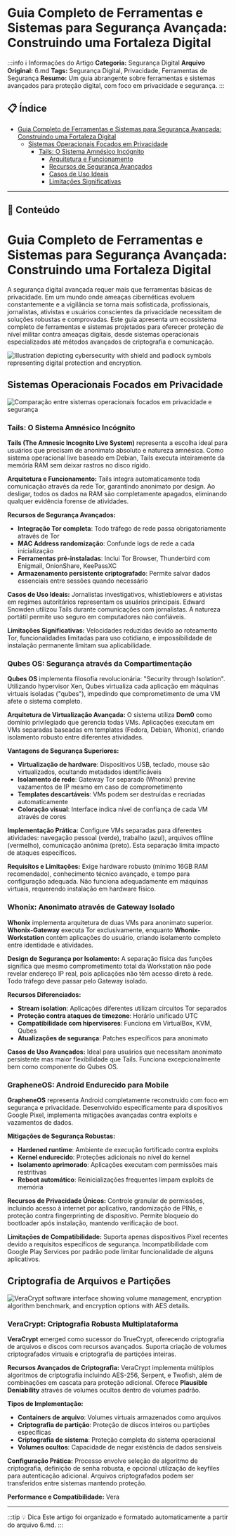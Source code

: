 # Guia Completo de Ferramentas e Sistemas para Segurança Avançada: Construindo uma Fortaleza Digital

:::info ℹ️ Informações do Artigo
**Categoria:** Segurança Digital
**Arquivo Original:** 6.md
**Tags:** Segurança Digital, Privacidade, Ferramentas de Segurança
**Resumo:** Um guia abrangente sobre ferramentas e sistemas avançados para proteção digital, com foco em privacidade e segurança.
:::

## 📋 Índice

- [Guia Completo de Ferramentas e Sistemas para Segurança Avançada: Construindo uma Fortaleza Digital](#guia-completo-de-ferramentas-e-sistemas-para-seguranca-avancada-construindo-uma-fortaleza-digital)
  - [Sistemas Operacionais Focados em Privacidade](#sistemas-operacionais-focados-em-privacidade)
    - [Tails: O Sistema Amnésico Incógnito](#tails-o-sistema-amnesico-incognito)
      - [Arquitetura e Funcionamento](#arquitetura-e-funcionamento)
      - [Recursos de Segurança Avançados](#recursos-de-seguranca-avancados)
      - [Casos de Uso Ideais](#casos-de-uso-ideais)
      - [Limitações Significativas](#limitacoes-significativas)

---

## 📄 Conteúdo

# Guia Completo de Ferramentas e Sistemas para Segurança Avançada: Construindo uma Fortaleza Digital

A segurança digital avançada requer mais que ferramentas básicas de privacidade. Em um mundo onde ameaças cibernéticas evoluem constantemente e a vigilância se torna mais sofisticada, profissionais, jornalistas, ativistas e usuários conscientes da privacidade necessitam de soluções robustas e comprovadas. Este guia apresenta um ecossistema completo de ferramentas e sistemas projetados para oferecer proteção de nível militar contra ameaças digitais, desde sistemas operacionais especializados até métodos avançados de criptografia e comunicação.

![Illustration depicting cybersecurity with shield and padlock symbols representing digital protection and encryption.](https://pplx-res.cloudinary.com/image/upload/v1755022530/pplx_project_search_images/cc755baa432512777f88951ee1ee4b7ca8900632.png)

## Sistemas Operacionais Focados em Privacidade

![Comparação entre sistemas operacionais focados em privacidade e segurança](https://ppl-ai-code-interpreter-files.s3.amazonaws.com/web/direct-files/caa50ed502ba59fc30ec7cbc65631d1d/c85ed3bb-23ed-4363-a22f-21177cdf7e27/f5ffedfa.png)

### Tails: O Sistema Amnésico Incógnito

**Tails (The Amnesic Incognito Live System)** representa a escolha ideal para usuários que precisam de anonimato absoluto e natureza amnésica. Como sistema operacional live baseado em Debian, Tails executa inteiramente da memória RAM sem deixar rastros no disco rígido.

**Arquitetura e Funcionamento:**
Tails integra automaticamente toda comunicação através da rede Tor, garantindo anonimato por design. Ao desligar, todos os dados na RAM são completamente apagados, eliminando qualquer evidência forense de atividades.

**Recursos de Segurança Avançados:**
- **Integração Tor completa**: Todo tráfego de rede passa obrigatoriamente através de Tor
- **MAC Address randomização**: Confunde logs de rede a cada inicialização
- **Ferramentas pré-instaladas**: Inclui Tor Browser, Thunderbird com Enigmail, OnionShare, KeePassXC
- **Armazenamento persistente criptografado**: Permite salvar dados essenciais entre sessões quando necessário

**Casos de Uso Ideais:**
Jornalistas investigativos, whistleblowers e ativistas em regimes autoritários representam os usuários principais. Edward Snowden utilizou Tails durante comunicações com jornalistas. A natureza portátil permite uso seguro em computadores não confiáveis.

**Limitações Significativas:**
Velocidades reduzidas devido ao roteamento Tor, funcionalidades limitadas para uso cotidiano, e impossibilidade de instalação permanente limitam sua aplicabilidade.

### Qubes OS: Segurança através da Compartimentação

**Qubes OS** implementa filosofia revolucionária: "Security through Isolation". Utilizando hypervisor Xen, Qubes virtualiza cada aplicação em máquinas virtuais isoladas ("qubes"), impedindo que comprometimento de uma VM afete o sistema completo.

**Arquitetura de Virtualização Avançada:**
O sistema utiliza **Dom0** como domínio privilegiado que gerencia todas VMs. Aplicações executam em VMs separadas baseadas em templates (Fedora, Debian, Whonix), criando isolamento robusto entre diferentes atividades.

**Vantagens de Segurança Superiores:**
- **Virtualização de hardware**: Dispositivos USB, teclado, mouse são virtualizados, ocultando metadados identificáveis
- **Isolamento de rede**: Gateway Tor separado (Whonix) previne vazamentos de IP mesmo em caso de comprometimento
- **Templates descartáveis**: VMs podem ser destruídas e recriadas automaticamente
- **Coloração visual**: Interface indica nível de confiança de cada VM através de cores

**Implementação Prática:**
Configure VMs separadas para diferentes atividades: navegação pessoal (verde), trabalho (azul), arquivos offline (vermelho), comunicação anônima (preto). Esta separação limita impacto de ataques específicos.

**Requisitos e Limitações:**
Exige hardware robusto (mínimo 16GB RAM recomendado), conhecimento técnico avançado, e tempo para configuração adequada. Não funciona adequadamente em máquinas virtuais, requerendo instalação em hardware físico.

### Whonix: Anonimato através de Gateway Isolado

**Whonix** implementa arquitetura de duas VMs para anonimato superior. **Whonix-Gateway** executa Tor exclusivamente, enquanto **Whonix-Workstation** contém aplicações do usuário, criando isolamento completo entre identidade e atividades.

**Design de Segurança por Isolamento:**
A separação física das funções significa que mesmo comprometimento total da Workstation não pode revelar endereço IP real, pois aplicações não têm acesso direto à rede. Todo tráfego deve passar pelo Gateway isolado.

**Recursos Diferenciados:**
- **Stream isolation**: Aplicações diferentes utilizam circuitos Tor separados
- **Proteção contra ataques de timezone**: Horário unificado UTC
- **Compatibilidade com hipervisores**: Funciona em VirtualBox, KVM, Qubes
- **Atualizações de segurança**: Patches específicos para anonimato

**Casos de Uso Avançados:**
Ideal para usuários que necessitam anonimato persistente mas maior flexibilidade que Tails. Funciona excepcionalmente bem como componente do Qubes OS.

### GrapheneOS: Android Endurecido para Mobile

**GrapheneOS** representa Android completamente reconstruído com foco em segurança e privacidade. Desenvolvido especificamente para dispositivos Google Pixel, implementa mitigações avançadas contra exploits e vazamentos de dados.

**Mitigações de Segurança Robustas:**
- **Hardened runtime**: Ambiente de execução fortificado contra exploits
- **Kernel endurecido**: Proteções adicionais no nível do kernel
- **Isolamento aprimorado**: Aplicações executam com permissões mais restritivas
- **Reboot automático**: Reinicializações frequentes limpam exploits de memória

**Recursos de Privacidade Únicos:**
Controle granular de permissões, incluindo acesso à internet por aplicativo, randomização de PINs, e proteção contra fingerprinting de dispositivo. Permite bloqueio do bootloader após instalação, mantendo verificação de boot.

**Limitações de Compatibilidade:**
Suporta apenas dispositivos Pixel recentes devido a requisitos específicos de segurança. Incompatibilidade com Google Play Services por padrão pode limitar funcionalidade de alguns aplicativos.

## Criptografia de Arquivos e Partições

![VeraCrypt software interface showing volume management, encryption algorithm benchmark, and encryption options with AES details.](https://pplx-res.cloudinary.com/image/upload/v1757862248/pplx_project_search_images/58c4753811f64f20fb3cf8fbcc50844b3c983249.png)

### VeraCrypt: Criptografia Robusta Multiplataforma

**VeraCrypt** emerged como sucessor do TrueCrypt, oferecendo criptografia de arquivos e discos com recursos avançados. Suporta criação de volumes criptografados virtuais e criptografia de partições inteiras.

**Recursos Avançados de Criptografia:**
VeraCrypt implementa múltiplos algoritmos de criptografia incluindo AES-256, Serpent, e Twofish, além de combinações em cascata para proteção adicional. Oferece **Plausible Deniability** através de volumes ocultos dentro de volumes padrão.

**Tipos de Implementação:**
- **Containers de arquivo**: Volumes virtuais armazenados como arquivos
- **Criptografia de partição**: Proteção de discos inteiros ou partições específicas
- **Criptografia de sistema**: Proteção completa do sistema operacional
- **Volumes ocultos**: Capacidade de negar existência de dados sensíveis

**Configuração Prática:**
Processo envolve seleção de algoritmo de criptografia, definição de senha robusta, e opcional utilização de keyfiles para autenticação adicional. Arquivos criptografados podem ser transferidos entre sistemas mantendo proteção.

**Performance e Compatibilidade:**
Vera

---

:::tip 💡 Dica
Este artigo foi organizado e formatado automaticamente a partir do arquivo 6.md.
:::
